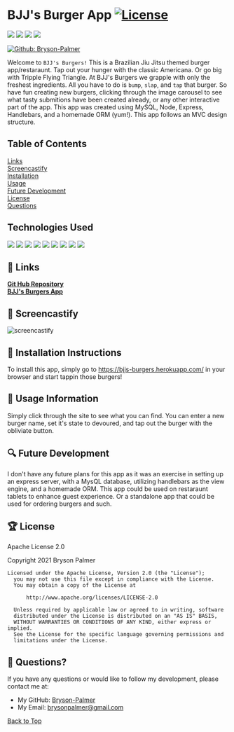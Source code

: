 ## <a id='back-to-top' > </a>
  # BJJ's Burger App   [![License](https://img.shields.io/badge/License-Apache%202.0-blue.svg)](https://opensource.org/licenses/Apache-2.0)

  <p>
    <img src="https://img.shields.io/github/languages/top/Bryson-Palmer/burger"  />
    <img src="https://img.shields.io/github/repo-size/Bryson-Palmer/burger" />
    <img src="https://img.shields.io/github/issues/Bryson-Palmer/burger" />
    <img src="https://img.shields.io/github/last-commit/Bryson-Palmer/burger" >
</p>
<p>
    <a href="https://github.com/Bryson-Palmer">
        <img alt="Github: Bryson-Palmer" src="https://img.shields.io/github/followers/Bryson-Palmer ?style=social" target="_blank" />
    </a>
</p>

  Welcome to `BJJ's Burgers!` This is a Brazilian Jiu Jitsu themed burger app/restaraunt. Tap out your hunger with the classic Americana. Or go big with Tripple Flying Triangle. At BJJ's Burgers we grapple with only the freshest ingredients. All you have to do is `bump`, `slap`, and `tap` that burger. So have fun creating new burgers, clicking through the image carousel to see what tasty submitions have been created already, or any other interactive part of the app. This app was created using MySQL, Node, Express, Handlebars, and a homemade ORM (yum!). This app follows an MVC design structure.

  ## Table of Contents
  [Links](#links) </br>
  [Screencastify](#screencastify) </br>
  [Installation](#installation) </br>
  [Usage](#usage) </br>
  [Future Development](#future-development) </br>
  [License](#license) </br>
  [Questions](#questions) </br>
  
  ## Technologies Used

<p>
  <img src="https://img.shields.io/badge/Javascript-yellow" />
  <img src="https://img.shields.io/badge/jQuery-yellow" />
  <img src="https://img.shields.io/badge/HTML-orange" />
  <img src="https://img.shields.io/badge/handlebars-orange" />
  <img src="https://img.shields.io/badge/CSS-informational" />
  <img src="https://img.shields.io/badge/Boostrap-informational" />
  <img src="https://img.shields.io/badge/-node.js-9cf" />
  <img src="https://img.shields.io/badge/-MySQL-greenBright" >
  <img src="https://img.shields.io/badge/-Express-greenBright" >
</p>

  ## 🔗 <a id='links'></a> Links
  [**Git Hub Repository**](https://github.com/Bryson-Palmer/burger) </br>
  [**BJJ's Burgers App**](https://bjjs-burgers.herokuapp.com/) </br>
  

  ## 📸 <a id='screencastify'></a> Screencastify
  ![screencastify](public/assets/images/bjj's-burgers.gif) </br>

  ## 🔧 <a id='installation'></a> Installation Instructions
  To install this app, simply go to https://bjjs-burgers.herokuapp.com/ in your browser and start tappin those burgers!

  ## 💼  <a id='usage'></a> Usage Information
  Simply click through the site to see what you can find. You can enter a new burger name, set it's state to devoured, and tap out the burger with the obliviate button.


  ## 🔍 <a id='future-development'></a> Future Development
  I don't have any future plans for this app as it was an exercise in setting up an express server, with a MysQL database, utilizing handlebars as the view engine, and a homemade ORM. This app could be used on restaraunt tablets to enhance guest experience. Or a standalone app that could be used for ordering burgers and such. 

  ## 🏆 <a id='license'></a> License
  Apache License 2.0

  Copyright 2021   Bryson Palmer

  ```
  Licensed under the Apache License, Version 2.0 (the "License");
    you may not use this file except in compliance with the License.
    You may obtain a copy of the License at
    
        http://www.apache.org/licenses/LICENSE-2.0
    
    Unless required by applicable law or agreed to in writing, software
    distributed under the License is distributed on an "AS IS" BASIS,
    WITHOUT WARRANTIES OR CONDITIONS OF ANY KIND, either express or implied.
    See the License for the specific language governing permissions and
    limitations under the License.
  ```


  ## 📡 <a id='questions'></a> Questions?
  If you have any questions or would like to follow my development, please contact me at: </br>
  * My GitHub: [Bryson-Palmer](https://github.com/Bryson-Palmer) </br>
  * My Email: [brysonpalmer@gmail.com](mailto:brysonpalmer@gmail.com) </br>

  [Back to Top](#back-to-top)
